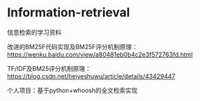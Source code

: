 # Information-retrieval
信息检索的学习资料

改进的BM25F代码实现及BM25F评分机制原理：
https://wenku.baidu.com/view/a80481eb0b4c2e3f572763fd.html

TF/IDF及BM25评分机制原理：
https://blog.csdn.net/heiyeshuwu/article/details/43429447

个人项目：基于python+whoosh的全文检索实现
